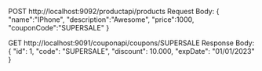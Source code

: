 POST
http://localhost:9092/productapi/products
Request Body:
{
"name":"IPhone",
"description":"Awesome",
"price":1000,
"couponCode":"SUPERSALE"
}

GET
http://localhost:9091/couponapi/coupons/SUPERSALE
Response Body:
{
"id": 1,
"code": "SUPERSALE",
"discount": 10.000,
"expDate": "01/01/2023"
}